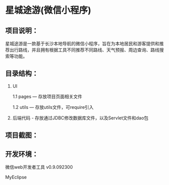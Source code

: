 # 星城途游(微信小程序)

## 项目说明：
星城途游是一款基于长沙本地导航的微信小程序，旨在为本地居民和游客提供和推荐出行路线，并且拥有根据工具不同推荐不同路线、天气预报、周边查询、路线搜索等功能。

## 目录结构：
1. UI

    1.1 pages — 存放项目页面相关文件
  
    1.2 utils — 存放utils文件，可require引入
    
2. 后端代码 - 存放通过JDBC修改数据库文件，以及Servlet文件和dao包    
  
## 项目截图：

## 开发环境：

微信web开发者工具 v0.9.092300

MyEclipse
